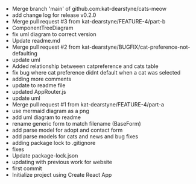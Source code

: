 - Merge branch 'main' of github.com:kat-dearstyne/cats-meow
- add change log for release v0.2.0
- Merge pull request #3 from kat-dearstyne/FEATURE-4/part-b
- ComponentTreeDiagram
- fix uml diagram to correct version
- Update readme.md
- Merge pull request #2 from kat-dearstyne/BUGFIX/cat-preference-not-defaulting
- update uml
- Added relationship betweeen catpreference and cats table
- fix bug where cat preference didnt default when a cat was selected
- adding more comments
- update to readme file
- updated AppRouter.js
- update uml
- Merge pull request #1 from kat-dearstyne/FEATURE-4/part-a
- use mermaid diagram as a png
- add uml diagram to readme
- rename generic form to match filename (BaseForm)
- add parse model for adopt and contact form
- add parse models for cats and news and bug fixes
- adding package lock to .gitignore
- fixes
- Update package-lock.json
- updating with previous work for website
- first commit
- Initialize project using Create React App

